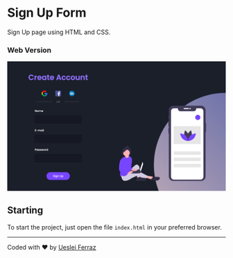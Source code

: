 # Sign Up Form

Sign Up page using HTML and CSS.<br/>

### Web Version
<img src="final.png" alt="Web Version"/>

## Starting

To start the project, just open the file `index.html` in your preferred browser.

---
Coded with ❤️  by [Ueslei Ferraz](https://github.com/UesleiFerraz)